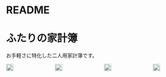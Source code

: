 # README

# ふたりの家計簿
お手軽さに特化した二人用家計簿です。
<div style="display: flex; justify-content: space-between;">
  <img src="https://github.com/user-attachments/assets/bfa6ab4a-7db3-44ad-a339-d8e7a6b966ef" width="20%" />
  <img src="https://github.com/user-attachments/assets/477db01d-2f47-4291-8ba6-ba7da3c75217" width="20%" />
  <img src="https://github.com/user-attachments/assets/423eed8b-3b52-4727-98b4-dd7583ce0f49" width="20%" />
  <img src="https://github.com/user-attachments/assets/1865d5ee-fbf1-44bc-b467-a824b6c309ac" width="20%" />
</div>

